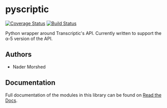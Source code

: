 # pyscriptic

[![Coverage Status](https://coveralls.io/repos/naderm/pytranscriptic/badge.png?branch=master)](https://coveralls.io/r/naderm/pytranscriptic?branch=master)
[![Build Status](https://travis-ci.org/naderm/pytranscriptic.svg?branch=master)](https://travis-ci.org/naderm/pytranscriptic)

Python wrapper around Transcriptic's API. Currently written to support the α-5 version of the API.

## Authors

* Nader Morshed

## Documentation

Full documentation of the modules in this library can be found on <a href="http://pyscriptic.readthedocs.org/">Read the Docs</a>.
